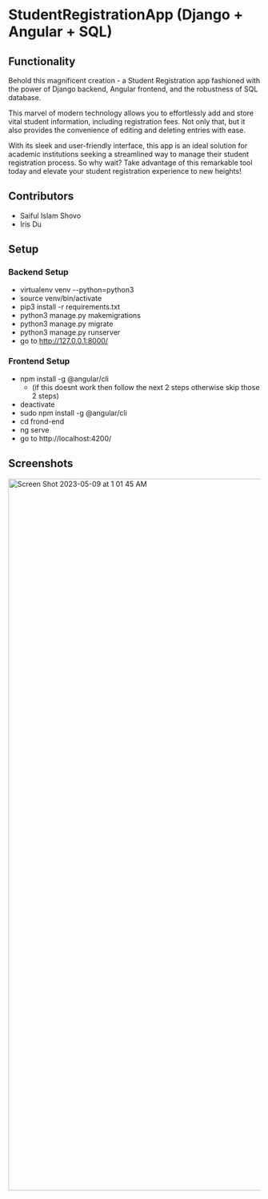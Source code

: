 # StudentRegistrationApp (Django + Angular + SQL)

## Functionality
Behold this magnificent creation - a Student Registration app fashioned with the power of Django backend, Angular frontend, and the robustness of SQL database.

This marvel of modern technology allows you to effortlessly add and store vital student information, including registration fees. Not only that, but it also provides the convenience of editing and deleting entries with ease.

With its sleek and user-friendly interface, this app is an ideal solution for academic institutions seeking a streamlined way to manage their student registration process. So why wait? Take advantage of this remarkable tool today and elevate your student registration experience to new heights!

## Contributors
- Saiful Islam Shovo
- Iris Du

## Setup

### Backend Setup
-  virtualenv venv --python=python3 
-  source venv/bin/activate 
-  pip3 install -r requirements.txt
-  python3 manage.py makemigrations  
-  python3 manage.py migrate 
-  python3 manage.py runserver  
-  go to http://127.0.0.1:8000/

### Frontend Setup
- npm install -g @angular/cli  
  - (if this doesnt work then follow the next 2 steps otherwise skip those 2 steps)
- deactivate 
- sudo npm install -g @angular/cli  
- cd frond-end 
- ng serve  
- go to http://localhost:4200/

## Screenshots
<img width="1422" alt="Screen Shot 2023-05-09 at 1 01 45 AM" src="https://user-images.githubusercontent.com/77365934/237019336-2617e194-f1e2-4ed4-8b80-9cc365a8139c.png">


